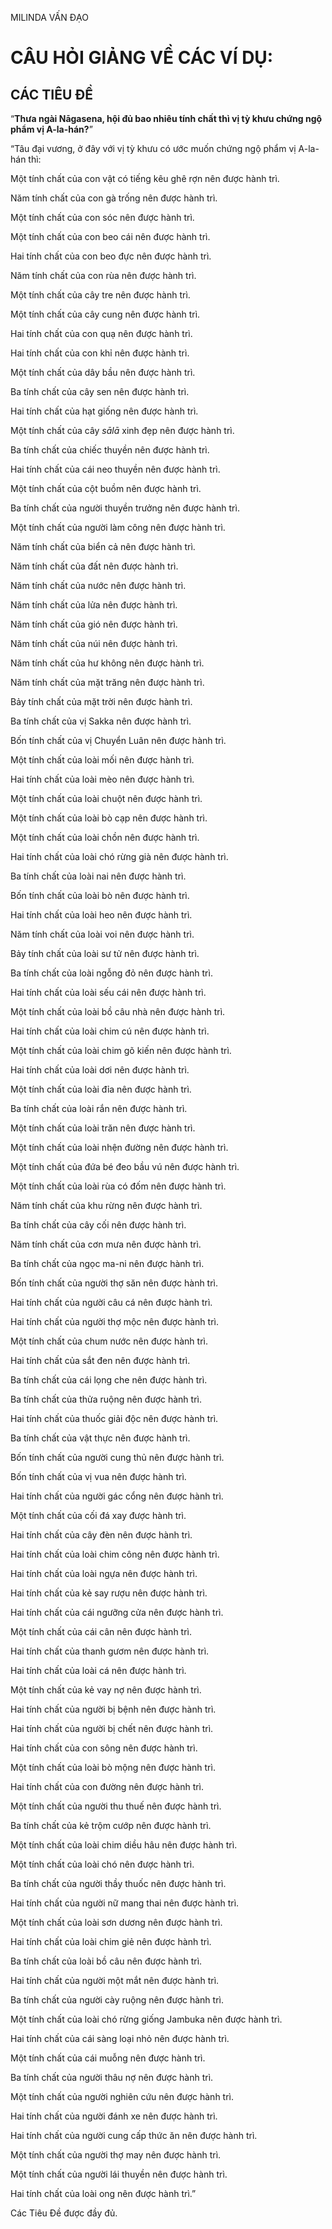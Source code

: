 MILINDA VẤN ĐẠO

# CÂU HỎI GIẢNG VỀ CÁC VÍ DỤ:

## CÁC TIÊU ĐỀ

“**Thưa ngài Nāgasena, hội đủ bao nhiêu tính chất thì vị tỳ khưu chứng ngộ phẩm vị A-la-hán?**”

“Tâu đại vương, ở đây với vị tỳ khưu có ước muốn chứng ngộ phẩm vị A-la-hán thì:

Một tính chất của con vật có tiếng kêu ghê rợn nên được hành trì.

Năm tính chất của con gà trống nên được hành trì.

Một tính chất của con sóc nên được hành trì.

Một tính chất của con beo cái nên được hành trì.

Hai tính chất của con beo đực nên được hành trì.

Năm tính chất của con rùa nên được hành trì.

Một tính chất của cây tre nên được hành trì.

Một tính chất của cây cung nên được hành trì.

Hai tính chất của con quạ nên được hành trì.

Hai tính chất của con khỉ nên được hành trì.

Một tính chất của dây bầu nên được hành trì.

Ba tính chất của cây sen nên được hành trì.

Hai tính chất của hạt giống nên được hành trì.

Một tính chất của cây _sālā_ xinh đẹp nên được hành trì.

Ba tính chất của chiếc thuyền nên được hành trì.

Hai tính chất của cái neo thuyền nên được hành trì.

Một tính chất của cột buồm nên được hành trì.

Ba tính chất của người thuyền trưởng nên được hành trì.

Một tính chất của người làm công nên được hành trì.

Năm tính chất của biển cả nên được hành trì.

Năm tính chất của đất nên được hành trì.

Năm tính chất của nước nên được hành trì.

Năm tính chất của lửa nên được hành trì.

Năm tính chất của gió nên được hành trì.

Năm tính chất của núi nên được hành trì.

Năm tính chất của hư không nên được hành trì.

Năm tính chất của mặt trăng nên được hành trì.

Bảy tính chất của mặt trời nên được hành trì.

Ba tính chất của vị Sakka nên được hành trì.

Bốn tính chất của vị Chuyển Luân nên được hành trì.

Một tính chất của loài mối nên được hành trì.

Hai tính chất của loài mèo nên được hành trì.

Một tính chất của loài chuột nên được hành trì.

Một tính chất của loài bò cạp nên được hành trì.

Một tính chất của loài chồn nên được hành trì.

Hai tính chất của loài chó rừng già nên được hành trì.

Ba tính chất của loài nai nên được hành trì.

Bốn tính chất của loài bò nên được hành trì.

Hai tính chất của loài heo nên được hành trì.

Năm tính chất của loài voi nên được hành trì.

Bảy tính chất của loài sư tử nên được hành trì.

Ba tính chất của loài ngỗng đỏ nên được hành trì.

Hai tính chất của loài sếu cái nên được hành trì.

Một tính chất của loài bồ câu nhà nên được hành trì.

Hai tính chất của loài chim cú nên được hành trì.

Một tính chất của loài chim gõ kiến nên được hành trì.

Hai tính chất của loài dơi nên được hành trì.

Một tính chất của loài đỉa nên được hành trì.

Ba tính chất của loài rắn nên được hành trì.

Một tính chất của loài trăn nên được hành trì.

Một tính chất của loài nhện đường nên được hành trì.

Một tính chất của đứa bé đeo bầu vú nên được hành trì.

Một tính chất của loài rùa có đốm nên được hành trì.

Năm tính chất của khu rừng nên được hành trì.

Ba tính chất của cây cối nên được hành trì.

Năm tính chất của cơn mưa nên được hành trì.

Ba tính chất của ngọc ma-ni nên được hành trì.

Bốn tính chất của người thợ săn nên được hành trì.

Hai tính chất của người câu cá nên được hành trì.

Hai tính chất của người thợ mộc nên được hành trì.

Một tính chất của chum nước nên được hành trì.

Hai tính chất của sắt đen nên được hành trì.

Ba tính chất của cái lọng che nên được hành trì.

Ba tính chất của thửa ruộng nên được hành trì.

Hai tính chất của thuốc giải độc nên được hành trì.

Ba tính chất của vật thực nên được hành trì.

Bốn tính chất của người cung thủ nên được hành trì.

Bốn tính chất của vị vua nên được hành trì.

Hai tính chất của người gác cổng nên được hành trì.

Một tính chất của cối đá xay được hành trì.

Hai tính chất của cây đèn nên được hành trì.

Hai tính chất của loài chim công nên được hành trì.

Hai tính chất của loài ngựa nên được hành trì.

Hai tính chất của kẻ say rượu nên được hành trì.

Hai tính chất của cái ngưỡng cửa nên được hành trì.

Một tính chất của cái cân nên được hành trì.

Hai tính chất của thanh gươm nên được hành trì.

Hai tính chất của loài cá nên được hành trì.

Một tính chất của kẻ vay nợ nên được hành trì.

Hai tính chất của người bị bệnh nên được hành trì.

Hai tính chất của người bị chết nên được hành trì.

Hai tính chất của con sông nên được hành trì.

Một tính chất của loài bò mộng nên được hành trì.

Hai tính chất của con đường nên được hành trì.

Một tính chất của người thu thuế nên được hành trì.

Ba tính chất của kẻ trộm cướp nên được hành trì.

Một tính chất của loài chim diều hâu nên được hành trì.

Một tính chất của loài chó nên được hành trì.

Ba tính chất của người thầy thuốc nên được hành trì.

Hai tính chất của người nữ mang thai nên được hành trì.

Một tính chất của loài sơn dương nên được hành trì.

Hai tính chất của loài chim giẻ nên được hành trì.

Ba tính chất của loài bồ câu nên được hành trì.

Hai tính chất của người một mắt nên được hành trì.

Ba tính chất của người cày ruộng nên được hành trì.

Một tính chất của loài chó rừng giống Jambuka nên được hành trì.

Hai tính chất của cái sàng loại nhỏ nên được hành trì.

Một tính chất của cái muỗng nên được hành trì.

Ba tính chất của người thâu nợ nên được hành trì.

Một tính chất của người nghiên cứu nên được hành trì.

Hai tính chất của người đánh xe nên được hành trì.

Hai tính chất của người cung cấp thức ăn nên được hành trì.

Một tính chất của người thợ may nên được hành trì.

Một tính chất của người lái thuyền nên được hành trì.

Hai tính chất của loài ong nên được hành trì.”

Các Tiêu Đề được đầy đủ.
